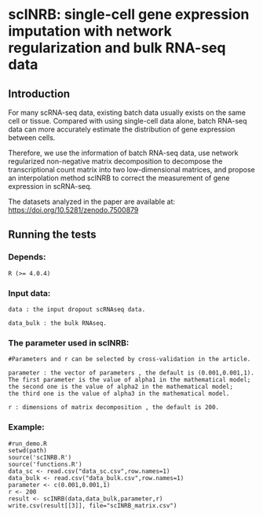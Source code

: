 # scINRB: single-cell gene expression imputation with network regularization and bulk RNA-seq data


## Introduction

For many scRNA-seq data, existing batch data usually exists on the same cell or tissue. Compared with using single-cell data alone, batch RNA-seq data can more accurately estimate the distribution of gene expression between cells. 

Therefore, we use the information of batch RNA-seq data, use network regularized non-negative matrix decomposition to decompose the transcriptional count matrix into two low-dimensional matrices, and propose an interpolation method scINRB to correct the measurement of gene expression in scRNA-seq.

The datasets analyzed in the paper are available at: https://doi.org/10.5281/zenodo.7500879

## Running the tests

### Depends:
    R (>= 4.0.4) 
### Input data:
    data : the input dropout scRNAseq data.

    data_bulk : the bulk RNAseq.
### The parameter used in scINRB:

    #Parameters and r can be selected by cross-validation in the article.
    
    parameter : the vector of parameters , the default is (0.001,0.001,1).
    The first parameter is the value of alpha1 in the mathematical model;
    the second one is the value of alpha2 in the mathematical model;
    the third one is the value of alpha3 in the mathematical model.
    
    r : dimensions of matrix decomposition , the default is 200. 
    
### Example:
    #run_demo.R
    setwd(path)
    source('scINRB.R')
    source('functions.R')
    data_sc <- read.csv("data_sc.csv",row.names=1)
    data_bulk <- read.csv("data_bulk.csv",row.names=1)
    parameter <- c(0.001,0.001,1) 
    r <- 200
    result <- scINRB(data,data_bulk,parameter,r)
    write.csv(result[[3]], file="scINRB_matrix.csv")

 
